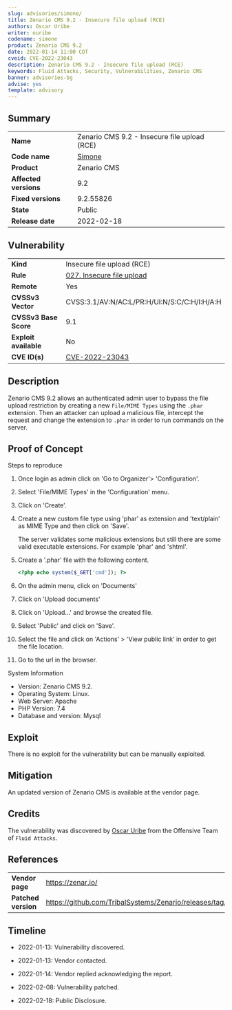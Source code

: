 ```yaml
---
slug: advisories/simone/
title: Zenario CMS 9.2 - Insecure file upload (RCE)
authors: Oscar Uribe
writer: ouribe
codename: simone
product: Zenario CMS 9.2
date: 2022-01-14 11:00 COT
cveid: CVE-2022-23043
description: Zenario CMS 9.2 - Insecure file upload (RCE)
keywords: Fluid Attacks, Security, Vulnerabilities, Zenario CMS
banner: advisories-bg
advise: yes
template: advisory
---
```


## Summary

|                             |                                                            |
|-----------------------------|------------------------------------------------------------|
| **Name**                    | Zenario CMS 9.2 - Insecure file upload (RCE)               |
| **Code name**               | [Simone](https://en.wikipedia.org/wiki/Nina_Simone)        |
| **Product**                 | Zenario CMS                                                |
| **Affected versions**       | 9.2                                                        |
| **Fixed versions**          | 9.2.55826                                                  |
| **State**                   | Public                                                     |
| **Release date**            | 2022-02-18                                                 |

## Vulnerability

|                       |                                                                  |
|-----------------------|------------------------------------------------------------------|
| **Kind**              | Insecure file upload (RCE)                                       |
| **Rule**              | [027. Insecure file upload](https://docs.fluidattacks.com/criteria/vulnerabilities/027)   |
| **Remote**            | Yes                                                              |
| **CVSSv3 Vector**     | CVSS:3.1/AV:N/AC:L/PR:H/UI:N/S:C/C:H/I:H/A:H                     |
| **CVSSv3 Base Score** | 9.1                                                              |
| **Exploit available** | No                                                               |
| **CVE ID(s)**         | [CVE-2022-23043](https://cve.mitre.org/cgi-bin/cvename.cgi?name=CVE-2022-23043)                                                   |

## Description

Zenario CMS 9.2 allows an authenticated admin user to
bypass the file upload restriction by creating a new `File/MIME Types`
using the `.phar` extension. Then an attacker can upload a malicious
file, intercept the request and change the extension to `.phar` in order
to run commands on the server.

## Proof of Concept

Steps to reproduce

1. Once login as admin click on
   'Go to Organizer'> 'Configuration'.
2. Select 'File/MIME Types' in the 'Configuration' menu.
3. Click on 'Create'.
4. Create a new custom file type using 'phar' as extension
   and 'text/plain' as MIME Type and then click on 'Save'.

   The server validates some malicious extensions but still
   there are some valid executable extensions.
   For example 'phar' and 'shtml'.

5. Create a '.phar' file with the following content.

   ```php
   <?php echo system($_GET['cmd']); ?>
   ```

6. On the admin menu, click on 'Documents'
7. Click on 'Upload documents'
8. Click on 'Upload...' and browse the created file.
9. Select 'Public' and click on 'Save'.
10. Select the file and click on 'Actions' > 'View public link'
    in order to get the file location.
11. Go to the url in the browser.

System Information

* Version: Zenario CMS 9.2.
* Operating System: Linux.
* Web Server: Apache
* PHP Version: 7.4
* Database and version: Mysql

## Exploit

There is no exploit for the vulnerability but can be manually exploited.

## Mitigation

An updated version of Zenario CMS is available at the vendor page.

## Credits

The vulnerability was discovered by [Oscar
Uribe](https://co.linkedin.com/in/oscar-uribe-londo%C3%B1o-0b6534155) from the Offensive
Team of  `Fluid Attacks`.

## References

|                     |                                                                   |
|---------------------|-------------------------------------------------------------------|
| **Vendor page**     | <https://zenar.io/>                                               |
| **Patched version** | <https://github.com/TribalSystems/Zenario/releases/tag/9.2.55826> |

## Timeline

* 2022-01-13: Vulnerability discovered.

* 2022-01-13: Vendor contacted.

* 2022-01-14: Vendor replied acknowledging the report.

* 2022-02-08: Vulnerability patched.

* 2022-02-18: Public Disclosure.
